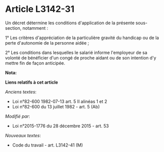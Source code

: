 # Article L3142-31

Un décret détermine les conditions d'application de la présente sous-section, notamment : 

1° Les critères d'appréciation de la particulière gravité du handicap ou de la perte d'autonomie de la personne aidée ; 

2° Les conditions dans lesquelles le salarié informe l'employeur de sa volonté de bénéficier d'un congé de proche aidant ou
de son intention d'y mettre fin de façon anticipée.

**Nota:**



**Liens relatifs à cet article**

_Anciens textes_:

  - Loi n°82-600 1982-07-13 art. 5 II alinéas 1 et 2
  - Loi n°82-600 du 13 juillet 1982 - art. 5 (Ab)

_Modifié par_:

  - Loi n°2015-1776 du 28 décembre 2015 - art. 53

_Nouveaux textes_:

  - Code du travail - art. L3142-41 (M)
